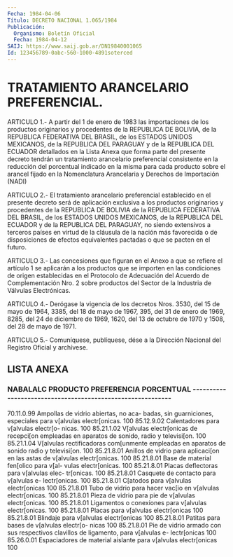 ```yaml
---
Fecha: 1984-04-06
Título: DECRETO NACIONAL 1.065/1984
Publicación:
  Organismo: Boletín Oficial
  Fecha: 1984-04-12
SAIJ: https://www.saij.gob.ar/DN19840001065
Id: 123456789-0abc-560-1000-4891soterced
---
```

# TRATAMIENTO ARANCELARIO PREFERENCIAL.

<a id="1"></a>
ARTICULO  1.-  A partir del 1 de enero de 1983 las importaciones de los  productos  originarios   y  procedentes  de  la  REPUBLICA  DE BOLIVIA, de la REPUBLICA FEDERATIVA  DEL  BRASIL,  de  los  ESTADOS UNIDOS  MEXICANOS,  de  la REPUBLICA DEL PARAGUAY y de la REPUBLICA DEL ECUADOR detallados en  la  Lista  Anexa  que  forma  parte  del presente  decreto  tendrán  un tratamiento arancelario preferencial consistente en la reducción del  porcentual  indicado  en  la misma para  cada  producto  sobre  el  arancel  fijado en la Nomenclatura Arancelaria y Derechos de Importación (NADI)

<a id="2"></a>
ARTICULO  2.-  El  tratamiento arancelario preferencial establecido en  el  presente  decreto   será  de  aplicación  exclusiva  a  los productos originarios y procedentes  de  la REPUBLICA DE BOLIVIA de la  REPUBLICA  FEDERATIVA  DEL  BRASIL,  de  los    ESTADOS  UNIDOS MEXICANOS,  de  la  REPUBLICA  DEL  ECUADOR  y de la REPUBLICA  DEL PARAGUAY, no siendo extensivos a terceros países  en  virtud  de la cláusula  de la nación más favorecida o de disposiciones de efectos equivalentes pactadas o que se pacten en el futuro.

<a id="3"></a>
ARTICULO  3.-  Las  concesiones  que  figuran  en el Anexo a que se refiere el artículo 1 se aplicarán a los productos  que se importen en  las  condiciones  de  origen  establecidas  en el Protocolo  de Adecuación  del Acuerdo de Complementación Nro. 2  sobre  productos del Sector de la Industria de Válvulas Electrónicas.

<a id="4"></a>
ARTICULO  4.-  Derógase la vigencia de los decretos Nros. 3530, del 15 de mayo de 1964,  3385,  del  18 de mayo de 1967, 395, del 31 de enero de 1969, 8285, del 24 de diciembre  de  1969, 1620, del 13 de octubre de 1970 y 1508, del 28 de mayo de 1971.

<a id="5"></a>
ARTICULO  5.- Comuníquese, publíquese, dése a la Dirección Nacional del Registro Oficial y archívese.

## LISTA ANEXA

### NABALALC            PRODUCTO                PREFERENCIA                                              PORCENTUAL  -----------------------------------------------------------

<a id="1"></a>
70.11.0.99  Ampollas de vidrio abiertas, no aca-            badas, sin guarniciones, especiales            para v[alvulas electr[onicas.            100 85.12.9.02  Calentadores para v[alvulas electr[o-            nicas.                                   100 85.21.1.02  V[alvulas electr[onicas de recepci[on            empleadas en aparatos de sonido, radio            y televisi[on.                           100 85.21.1.04  V[alvulas rectificadoras com[unmente            empleadas en aparatos de sonido radio            y televisi[on.                           100 85.21.8.01  Anillos de vidrio para aplicaci[on en            las astas de v[alvulas electr[onicas.    100 85.21.8.01  Base de material fen[olico para v[al-            vulas electr[onicas.                     100 85.21.8.01  Placas deflectoras para v[alvulas elec-            tr[onicas.                               100 85.21.8.01  Casquete de contacto para v[alvulas e-            lectr[onicas.                            100 85.21.8.01  C[atodos para v[alvulas electr[onicas    100 85.21.8.01  Tubo de vidrio para hacer vac[io en            v[alvulas electr[onicas.                 100 85.21.8.01  Pieza de vidrio para pie de v[alvulas            electr[onicas.                           100 85.21.8.01  Ligamentos o conexiones para v[alvulas            electr[onicas.                           100 85.21.8.01  Placas para v[alvulas electr[onicas      100 85.21.8.01  Blindaje para v[alvulas electr[onicas    100 85.21.8.01  Patitas para bases de v[alvulas electr[o-            nicas                                    100 85.21.8.01  Pie de vidrio armado con sus respectivos            clavillos de ligamento, para v[alvulas e-            lectr[onicas                             100 85.26.0.01  Espaciadores de material aislante para              v[alvulas electr[onicas                  100